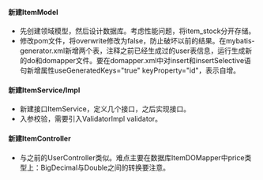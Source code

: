 #### 新建ItemModel
- 先创建领域模型，然后设计数据库。考虑性能问题，将item_stock分开存储。
- 修改pom文件，将overwrite修改为false，防止破坏以前的结果。在mybatis-generator.xml新增两个表，注释之前已经生成过的user表信息，运行生成新的do和domapper文件。要在domapper.xml中对insert和insertSelective语句新增属性useGeneratedKeys="true" keyProperty="id"，表示自增。

#### 新建ItemService/Impl
- 新建接口ItemService，定义几个接口，之后实现接口。
- 入参校验，需要引入ValidatorImpl validator。

#### 新建ItemController
- 与之前的UserController类似。难点主要在数据库ItemDOMapper中price类型上：BigDecimal与Double之间的转换要注意。
